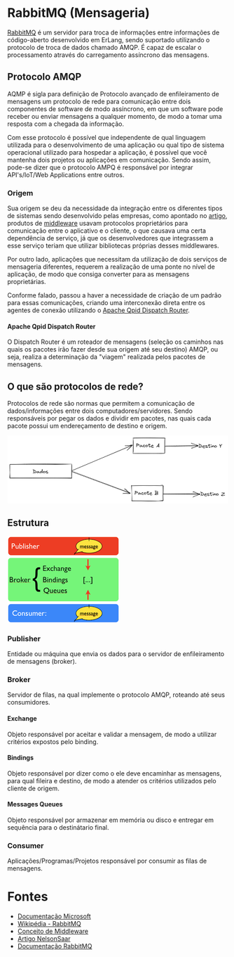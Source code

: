 # RabbitMQ (Mensageria)

[RabbitMQ](https://pt.wikipedia.org/wiki/RabbitMQ) é um servidor para troca de informações entre informações de código-aberto desenvolvido em ErLang, sendo suportado utilizando o protocolo de troca de dados chamado AMQP. É capaz de escalar o processamento através do carregamento assíncrono das mensagens.

## Protocolo AMQP

AQMP é sigla para definição de Protocolo avançado de enfileiramento de mensagens um protocolo de rede para comunicação entre dois componentes de software de modo assíncrono, em que um software pode receber ou enviar mensagens a qualquer momento, de modo a tomar uma resposta com a chegada da informação.

Com esse protocolo é possível que independente de qual linguagem utilizada para o desenvolvimento de uma aplicação ou qual tipo de sistema operacional utilizado para hospedar a aplicação, é possível que você mantenha dois projetos ou aplicações em comunicação. Sendo assim, pode-se dizer que o protocolo AMPQ é responsável por integrar API's/IoT/Web Applications entre outros.

### Origem

Sua origem se deu da necessidade da integração entre os diferentes tipos de sistemas sendo desenvolvido pelas empresas, como apontado no [artigo](https://learn.microsoft.com/pt-br/azure/service-bus-messaging/service-bus-amqp-overview), produtos de [middleware](https://www.redhat.com/pt-br/topics/middleware/what-is-middleware) usavam protocolos proprietários para comunicação entre o aplicativo e o cliente, o que causava uma certa dependência de serviço, já que os desenvolvedores que integrassem a esse serviço teriam que utilizar bibliotecas próprias desses middlewares.

Por outro lado, aplicações que necessitam da utilização de dois serviços de mensageria diferentes, requerem a realização de uma ponte no nível de aplicação, de modo que consiga converter para as mensagens proprietárias.

Conforme falado, passou a haver a necessidade de criação de um padrão para essas comunicações, criando uma interconexão direta entre os agentes de conexão utilizando o [Apache Qpid Dispatch Router](https://qpid.apache.org/components/dispatch-router/index.html).

#### Apache Qpid Dispatch Router

O Dispatch Router é um roteador de mensagens (seleção os caminhos nas quais os pacotes irão fazer desde sua origem até seu destino) AMQP, ou seja, realiza a determinação da "viagem" realizada pelos pacotes de mensagens.

## O que são protocolos de rede?

Protocolos de rede são normas que permitem a comunicação de dados/informações entre dois computadores/servidores. Sendo responsáveis por pegar os dados e dividir em pacotes, nas quais cada pacote possui um endereçamento de destino e origem.

![](IMGS/example.png)

## Estrutura

![](IMGS/structure.png)

### Publisher

Entidade ou máquina que envia os dados para o servidor de enfileiramento de mensagens (broker).

### Broker

Servidor de filas, na qual implemente o protocolo AMQP, roteando até seus consumidores.

#### Exchange

Objeto responsável por aceitar e validar a mensagem, de modo a utilizar critérios expostos pelo binding.

#### Bindings

Objeto responsável por dizer como o ele deve encaminhar as mensagens, para qual fileira e destino, de modo a atender os critérios utilizados pelo cliente de origem.

#### Messages Queues

Objeto responsável por armazenar em memória ou disco e entregar em sequência para o destinátario final.

### Consumer

Aplicações/Programas/Projetos responsável por consumir as filas de mensagens.


# Fontes
- [Documentação Microsoft](https://learn.microsoft.com/pt-br/azure/service-bus-messaging/service-bus-amqp-overview)
- [Wikipédia - RabbitMQ](https://pt.wikipedia.org/wiki/RabbitMQ)
- [Conceito de Middleware](https://www.redhat.com/pt-br/topics/middleware/what-is-middleware)
- [Artigo NelsonSaar](http://nelsonsar.github.io/2013/10/29/AMQP-building-blocks.html)
- [Documentação RabbitMQ](https://www.rabbitmq.com/tutorials/amqp-concepts.html)